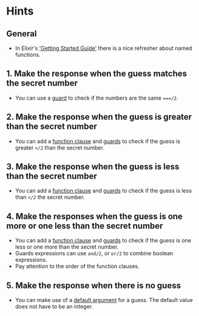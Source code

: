 # Hints

## General

- In Elixir's ['Getting Started Guide'][guide] there is a nice refresher about named functions.

## 1. Make the response when the guess matches the secret number

- You can use a [guard][guard] to check if the numbers are the same `===/2`.

## 2. Make the response when the guess is greater than the secret number

- You can add a [function clause][multiple-fn-clauses] and [guards][guard] to check if the guess is greater `>/2` than the secret number.

## 3. Make the response when the guess is less than the secret number

- You can add a [function clause][multiple-fn-clauses] and [guards][guard] to check if the guess is less than `</2` the secret number.

## 4. Make the responses when the guess is one more or one less than the secret number

- You can add a [function clause][multiple-fn-clauses] and [guards][guard] to check if the guess is one less or one more than the secret number.
- Guards expressions can use `and/2`, or `or/2` to combine boolean expressions.
- Pay attention to the order of the function clauses.

## 5. Make the response when there is no guess

- You can make use of a [default argument][default-arg] for a guess. The default value does not have to be an integer.

[default-arg]: https://elixir-lang.org/getting-started/modules-and-functions.html#default-arguments
[guard]: https://hexdocs.pm/elixir/master/Kernel.html#guards
[guide]: https://elixir-lang.org/getting-started/modules-and-functions.html#named-functions
[multiple-fn-clauses]: https://elixir-lang.org/getting-started/modules-and-functions.html#named-functions
